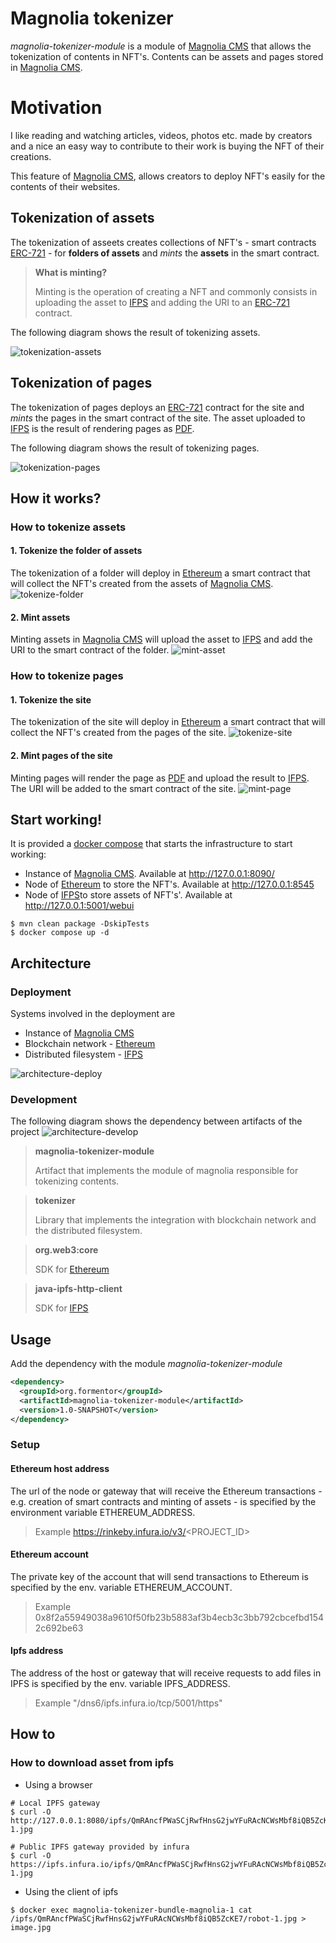 # Magnolia tokenizer
*magnolia-tokenizer-module* is a module of [Magnolia CMS](https://www.magnolia-cms.com) that allows the tokenization of contents in NFT's. Contents can be assets and pages stored in [Magnolia CMS](https://www.magnolia-cms.com).  

# Motivation
I like reading and watching articles, videos, photos etc. made by creators and a nice an easy way to contribute to their work is buying the NFT of their creations.  

This feature of [Magnolia CMS](https://www.magnolia-cms.com), allows creators to deploy NFT's easily for the contents of their websites.   

## Tokenization of assets
The tokenization of asseets creates collections of NFT's - smart contracts [ERC-721](https://eips.ethereum.org/EIPS/eip-721) - for **folders of assets** and *mints* the **assets** in the smart contract.
> **What is minting?**
>
> Minting is the operation of creating a NFT and commonly consists in uploading the asset to [IFPS](https://ipfs.io) and adding the URI to an [ERC-721](https://eips.ethereum.org/EIPS/eip-721) contract.

The following diagram shows the result of tokenizing assets.
  
![tokenization-assets](_docs/tokenization-assets.png)

## Tokenization of pages
The tokenization of pages deploys an [ERC-721](https://eips.ethereum.org/EIPS/eip-721) contract for the site and *mints* the pages in the smart contract of the site. The asset uploaded to [IFPS](https://ipfs.io) is the result of rendering pages as [PDF](https://www.adobe.com/acrobat/pdf-reader.html).

The following diagram shows the result of tokenizing pages.
  
![tokenization-pages](_docs/tokenization-pages.png)

## How it works?
### How to tokenize assets
#### 1. Tokenize the folder of assets
The tokenization of a folder will deploy in [Ethereum](https://ethereum.org) a smart contract that will collect the NFT's created from the assets of [Magnolia CMS](https://www.magnolia-cms.com).
![tokenize-folder](_docs/tokenize-folder.png)

#### 2. Mint assets
Minting assets in [Magnolia CMS](https://www.magnolia-cms.com) will upload the asset to [IFPS](https://ipfs.io) and add the URI to the smart contract of the folder.
![mint-asset](_docs/mint-asset.png)

### How to tokenize pages
#### 1. Tokenize the site
The tokenization of the site will deploy in [Ethereum](https://ethereum.org) a smart contract that will collect the NFT's created from the pages of the site.
![tokenize-site](_docs/tokenize-site.png)

#### 2. Mint pages of the site
Minting pages will render the page as [PDF](https://www.adobe.com/acrobat/pdf-reader.html) and upload the result to [IFPS](https://ipfs.io). The URI will be added to the smart contract of the site.
![mint-page](_docs/mint-page.png)

## Start working!
It is provided a [docker compose](https://docs.docker.com/compose/) that starts the infrastructure to start working:
- Instance of [Magnolia CMS](https://www.magnolia-cms.com). Available at http://127.0.0.1:8090/
- Node of [Ethereum](https://ethereum.org) to store the NFT's. Available at http://127.0.0.1:8545
- Node of [IFPS](https://ipfs.io)to store assets of NFT's'. Available at http://127.0.0.1:5001/webui

```shell
$ mvn clean package -DskipTests
$ docker compose up -d
```
## Architecture
### Deployment
Systems involved in the deployment are
- Instance of [Magnolia CMS](https://www.magnolia-cms.com)
- Blockchain network - [Ethereum](https://ethereum.org)
- Distributed filesystem - [IFPS](https://ipfs.io) 

![architecture-deploy](_docs/architecture-deploy.png)

### Development
The following diagram shows the dependency between artifacts of the project
![architecture-develop](_docs/architecture-develop.png)
> **magnolia-tokenizer-module**
> 
> Artifact that implements the module of magnolia responsible for tokenizing contents.

> **tokenizer**
> 
> Library that implements the integration with blockchain network and the distributed filesystem.

> **org.web3:core**
> 
> SDK for [Ethereum](https://ethereum.org)

> **java-ipfs-http-client**
> 
> SDK for [IFPS](https://ipfs.io)

## Usage
Add the dependency with the module *magnolia-tokenizer-module* 
```xml
<dependency>
  <groupId>org.formentor</groupId>
  <artifactId>magnolia-tokenizer-module</artifactId>
  <version>1.0-SNAPSHOT</version>
</dependency>
```

### Setup
#### Ethereum host address
The url of the node or gateway that will receive the Ethereum transactions -e.g. creation of smart contracts and minting of assets - is specified by the environment variable ETHEREUM_ADDRESS. 
> Example
> https://rinkeby.infura.io/v3/<PROJECT_ID>

#### Ethereum account
The private key of the account that will send transactions to Ethereum is specified by the env. variable ETHEREUM_ACCOUNT.
> Example
> 0x8f2a55949038a9610f50fb23b5883af3b4ecb3c3bb792cbcefbd1542c692be63

#### Ipfs address
The address of the host or gateway that will receive requests to add files in IPFS is specified by the env. variable IPFS_ADDRESS.
> Example
> "/dns6/ipfs.infura.io/tcp/5001/https"

## How to

###  How to download asset from ipfs
- Using a browser
```shell
# Local IPFS gateway
$ curl -O http://127.0.0.1:8080/ipfs/QmRAncfPWaSCjRwfHnsG2jwYFuRAcNCWsMbf8iQB5ZcKE7/robot-1.jpg

# Public IPFS gateway provided by infura
$ curl -O https://ipfs.infura.io/ipfs/QmRAncfPWaSCjRwfHnsG2jwYFuRAcNCWsMbf8iQB5ZcKE7/robot-1.jpg
```
- Using the client of ipfs
```shell
$ docker exec magnolia-tokenizer-bundle-magnolia-1 cat /ipfs/QmRAncfPWaSCjRwfHnsG2jwYFuRAcNCWsMbf8iQB5ZcKE7/robot-1.jpg > image.jpg
```